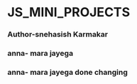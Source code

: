 # JS_MINI_PROJECTS
### Author-snehasish Karmakar
### anna- mara jayega 
### anna- mara jayega done changing